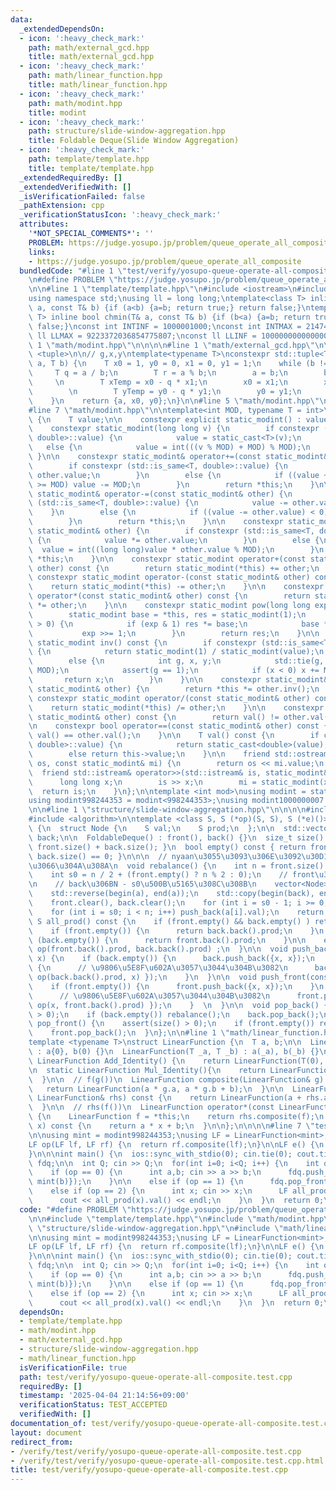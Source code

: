 ```yaml
---
data:
  _extendedDependsOn:
  - icon: ':heavy_check_mark:'
    path: math/external_gcd.hpp
    title: math/external_gcd.hpp
  - icon: ':heavy_check_mark:'
    path: math/linear_function.hpp
    title: math/linear_function.hpp
  - icon: ':heavy_check_mark:'
    path: math/modint.hpp
    title: modint
  - icon: ':heavy_check_mark:'
    path: structure/slide-window-aggregation.hpp
    title: Foldable Deque(Slide Window Aggregation)
  - icon: ':heavy_check_mark:'
    path: template/template.hpp
    title: template/template.hpp
  _extendedRequiredBy: []
  _extendedVerifiedWith: []
  _isVerificationFailed: false
  _pathExtension: cpp
  _verificationStatusIcon: ':heavy_check_mark:'
  attributes:
    '*NOT_SPECIAL_COMMENTS*': ''
    PROBLEM: https://judge.yosupo.jp/problem/queue_operate_all_composite
    links:
    - https://judge.yosupo.jp/problem/queue_operate_all_composite
  bundledCode: "#line 1 \"test/verify/yosupo-queue-operate-all-composite.test.cpp\"\
    \n#define PROBLEM \"https://judge.yosupo.jp/problem/queue_operate_all_composite\"\
    \n\n#line 1 \"template/template.hpp\"\n#include <iostream>\n#include <cassert>\n\
    using namespace std;\nusing ll = long long;\ntemplate<class T> inline bool chmax(T&\
    \ a, const T& b) {if (a<b) {a=b; return true;} return false;}\ntemplate<class\
    \ T> inline bool chmin(T& a, const T& b) {if (b<a) {a=b; return true;} return\
    \ false;}\nconst int INTINF = 1000001000;\nconst int INTMAX = 2147483647;\nconst\
    \ ll LLMAX = 9223372036854775807;\nconst ll LLINF = 1000000000000000000;\n#line\
    \ 1 \"math/modint.hpp\"\n\n\n\n#line 1 \"math/external_gcd.hpp\"\n\n\n\n#include\
    \ <tuple>\n\n// g,x,y\ntemplate<typename T>\nconstexpr std::tuple<T, T, T> extendedGCD(T\
    \ a, T b) {\n    T x0 = 1, y0 = 0, x1 = 0, y1 = 1;\n    while (b != 0) {\n   \
    \     T q = a / b;\n        T r = a % b;\n        a = b;\n        b = r;\n   \
    \     \n        T xTemp = x0 - q * x1;\n        x0 = x1;\n        x1 = xTemp;\n\
    \        \n        T yTemp = y0 - q * y1;\n        y0 = y1;\n        y1 = yTemp;\n\
    \    }\n    return {a, x0, y0};\n}\n\n#line 5 \"math/modint.hpp\"\n#include <type_traits>\n\
    #line 7 \"math/modint.hpp\"\n\ntemplate<int MOD, typename T = int>\nstruct static_modint\
    \ {\n    T value;\n\n    constexpr explicit static_modint() : value(0) {}\n\n\
    \    constexpr static_modint(long long v) {\n        if constexpr (std::is_same<T,\
    \ double>::value) {\n            value = static_cast<T>(v);\n        }\n     \
    \   else {\n            value = int(((v % MOD) + MOD) % MOD);\n        }\n   \
    \ }\n\n    constexpr static_modint& operator+=(const static_modint& other) {\n\
    \        if constexpr (std::is_same<T, double>::value) {\n            value +=\
    \ other.value;\n        }\n        else {\n            if ((value += other.value)\
    \ >= MOD) value -= MOD;\n        }\n        return *this;\n    }\n\n    constexpr\
    \ static_modint& operator-=(const static_modint& other) {\n        if constexpr\
    \ (std::is_same<T, double>::value) {\n            value -= other.value;\n    \
    \    }\n        else {\n            if ((value -= other.value) < 0) value += MOD;\n\
    \        }\n        return *this;\n    }\n\n    constexpr static_modint& operator*=(const\
    \ static_modint& other) {\n        if constexpr (std::is_same<T, double>::value)\
    \ {\n            value *= other.value;\n        }\n        else {\n          \
    \  value = int((long long)value * other.value % MOD);\n        }\n        return\
    \ *this;\n    }\n\n    constexpr static_modint operator+(const static_modint&\
    \ other) const {\n        return static_modint(*this) += other;\n    }\n\n   \
    \ constexpr static_modint operator-(const static_modint& other) const {\n    \
    \    return static_modint(*this) -= other;\n    }\n\n    constexpr static_modint\
    \ operator*(const static_modint& other) const {\n        return static_modint(*this)\
    \ *= other;\n    }\n\n    constexpr static_modint pow(long long exp) const {\n\
    \        static_modint base = *this, res = static_modint(1);\n        while (exp\
    \ > 0) {\n            if (exp & 1) res *= base;\n            base *= base;\n \
    \           exp >>= 1;\n        }\n        return res;\n    }\n\n    constexpr\
    \ static_modint inv() const {\n        if constexpr (std::is_same<T, double>::value)\
    \ {\n            return static_modint(1) / static_modint(value);\n        }\n\
    \        else {\n            int g, x, y;\n            std::tie(g, x, y) = extendedGCD(value,\
    \ MOD);\n            assert(g == 1);\n            if (x < 0) x += MOD;\n     \
    \       return x;\n        }\n    }\n\n    constexpr static_modint& operator/=(const\
    \ static_modint& other) {\n        return *this *= other.inv();\n    }\n\n   \
    \ constexpr static_modint operator/(const static_modint& other) const {\n    \
    \    return static_modint(*this) /= other;\n    }\n\n    constexpr bool operator!=(const\
    \ static_modint& other) const {\n        return val() != other.val();\n    }\n\
    \n    constexpr bool operator==(const static_modint& other) const {\n        return\
    \ val() == other.val();\n    }\n\n    T val() const {\n        if constexpr (std::is_same<T,\
    \ double>::value) {\n            return static_cast<double>(value);\n        }\n\
    \        else return this->value;\n    }\n\n    friend std::ostream& operator<<(std::ostream&\
    \ os, const static_modint& mi) {\n        return os << mi.value;\n    }\n\n  \
    \  friend std::istream& operator>>(std::istream& is, static_modint& mi) {\n  \
    \      long long x;\n        is >> x;\n        mi = static_modint(x);\n      \
    \  return is;\n    }\n};\n\ntemplate <int mod>\nusing modint = static_modint<mod>;\n\
    using modint998244353 = modint<998244353>;\nusing modint1000000007 = modint<1000000007>;\n\
    \n\n#line 1 \"structure/slide-window-aggregation.hpp\"\n\n\n\n#include <vector>\n\
    #include <algorithm>\n\ntemplate <class S, S (*op)(S, S), S (*e)()>\nstruct FoldableDeque\
    \ {\n  struct Node {\n    S val;\n    S prod;\n  };\n\n  std::vector<Node> front,\
    \ back;\n\n  FoldableDeque() : front(), back() {}\n  size_t size() const { return\
    \ front.size() + back.size(); }\n  bool empty() const { return front.size() +\
    \ back.size() == 0; }\n\n\n  // nyaan\u3055\u3093\u306E\u3092\u30D1\u30AF\u3063\
    \u3066\u304A\u308A\n  void rebalance() {\n    int n = front.size() + back.size();\n\
    \    int s0 = n / 2 + (front.empty() ? n % 2 : 0);\n    // front\u306Bs0\u500B\
    \n    // back\u306BN - s0\u500B\u5165\u308C\u308B\n    vector<Node> a{front};\n\
    \    std::reverse(begin(a), end(a));\n    std::copy(begin(back), end(back), back_inserter(a));\n\
    \    front.clear(), back.clear();\n    for (int i = s0 - 1; i >= 0; i--) push_front(a[i].val);\n\
    \    for (int i = s0; i < n; i++) push_back(a[i].val);\n    return;\n  }\n\n \
    \ S all_prod() const {\n    if (front.empty() && back.empty() ) return e();\n\n\
    \    if (front.empty()) {\n      return back.back().prod;\n    }\n    else if\
    \ (back.empty()) {\n      return front.back().prod;\n    }\n\n    else return\
    \ op(front.back().prod, back.back().prod) ;\n  }\n\n  void push_back(const S&\
    \ x) {\n    if (back.empty()) {\n      back.push_back({x, x});\n    }\n    else\
    \ {\n      // \u9806\u5E8F\u602A\u3057\u3044\u304B\u3082\n      back.push_back({x,\
    \ op(back.back().prod, x) });\n    }\n  }\n\n  void push_front(const S& x) {\n\
    \    if (front.empty()) {\n      front.push_back({x, x});\n    }\n    else {\n\
    \      // \u9806\u5E8F\u602A\u3057\u3044\u304B\u3082\n      front.push_back({x,\
    \ op(x, front.back().prod) });\n    }  \n  }\n\n  void pop_back() {\n    assert(size()\
    \ > 0);\n    if (back.empty()) rebalance();\n    back.pop_back();\n  }\n\n  void\
    \ pop_front() {\n    assert(size() > 0);\n    if (front.empty()) rebalance();\n\
    \    front.pop_back();\n  }\n};\n\n#line 1 \"math/linear_function.hpp\"\n\n\n\n\
    template <typename T>\nstruct LinearFunction {\n  T a, b;\n\n  LinearFunction()\
    \ : a{0}, b(0) {}\n  LinearFunction(T _a, T _b) : a(_a), b(_b) {}\n\n  static\
    \ LinearFunction Add_Identity() {\n    return LinearFunction(T(0), T(0));\n  }\n\
    \n  static LinearFunction Mul_Identity(){\n    return LinearFunction(T(1), T(0));\n\
    \  }\n\n  // f(g())\n  LinearFunction composite(LinearFunction& g) const {\n \
    \   return LinearFunction(a * g.a, a * g.b + b);\n  }\n\n  LinearFunction operator+(const\
    \ LinearFunction& rhs) const {\n    return LinearFunction(a + rhs.a, b + rhs.b);\n\
    \  }\n\n  // rhs(f())\n  LinearFunction operator*(const LinearFunction& rhs) const\
    \ {\n    LinearFunction f = *this;\n    return rhs.composite(f);\n  }\n\n  T operator()(T\
    \ x) const {\n    return a * x + b;\n  }\n\n};\n\n\n\n#line 7 \"test/verify/yosupo-queue-operate-all-composite.test.cpp\"\
    \n\nusing mint = modint998244353;\nusing LF = LinearFunction<mint>;\n\n// f_r(f_l)\n\
    LF op(LF lf, LF rf) {\n  return rf.composite(lf);\n}\n\nLF e() {\n  return LF::Mul_Identity();\n\
    }\n\n\nint main() {\n  ios::sync_with_stdio(0); cin.tie(0); cout.tie(0);\n  FoldableDeque<LF,op,e>\
    \ fdq;\n\n  int Q; cin >> Q;\n  for(int i=0; i<Q; i++) {\n    int op; cin >> op;\n\
    \    if (op == 0) {\n      int a,b; cin >> a >> b;\n      fdq.push_back({mint(a),\
    \ mint(b)});\n    }\n\n    else if (op == 1) {\n      fdq.pop_front();\n    }\n\
    \    else if (op == 2) {\n      int x; cin >> x;\n      LF all_prod = fdq.all_prod();\n\
    \      cout << all_prod(x).val() << endl;\n    }\n  }\n  return 0;\n}\n"
  code: "#define PROBLEM \"https://judge.yosupo.jp/problem/queue_operate_all_composite\"\
    \n\n#include \"template/template.hpp\"\n#include \"math/modint.hpp\"\n#include\
    \ \"structure/slide-window-aggregation.hpp\"\n#include \"math/linear_function.hpp\"\
    \n\nusing mint = modint998244353;\nusing LF = LinearFunction<mint>;\n\n// f_r(f_l)\n\
    LF op(LF lf, LF rf) {\n  return rf.composite(lf);\n}\n\nLF e() {\n  return LF::Mul_Identity();\n\
    }\n\n\nint main() {\n  ios::sync_with_stdio(0); cin.tie(0); cout.tie(0);\n  FoldableDeque<LF,op,e>\
    \ fdq;\n\n  int Q; cin >> Q;\n  for(int i=0; i<Q; i++) {\n    int op; cin >> op;\n\
    \    if (op == 0) {\n      int a,b; cin >> a >> b;\n      fdq.push_back({mint(a),\
    \ mint(b)});\n    }\n\n    else if (op == 1) {\n      fdq.pop_front();\n    }\n\
    \    else if (op == 2) {\n      int x; cin >> x;\n      LF all_prod = fdq.all_prod();\n\
    \      cout << all_prod(x).val() << endl;\n    }\n  }\n  return 0;\n}"
  dependsOn:
  - template/template.hpp
  - math/modint.hpp
  - math/external_gcd.hpp
  - structure/slide-window-aggregation.hpp
  - math/linear_function.hpp
  isVerificationFile: true
  path: test/verify/yosupo-queue-operate-all-composite.test.cpp
  requiredBy: []
  timestamp: '2025-04-04 21:14:56+09:00'
  verificationStatus: TEST_ACCEPTED
  verifiedWith: []
documentation_of: test/verify/yosupo-queue-operate-all-composite.test.cpp
layout: document
redirect_from:
- /verify/test/verify/yosupo-queue-operate-all-composite.test.cpp
- /verify/test/verify/yosupo-queue-operate-all-composite.test.cpp.html
title: test/verify/yosupo-queue-operate-all-composite.test.cpp
---
```

